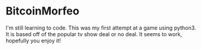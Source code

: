 # BitcoinMorfeo
I'm still learning to code. This was my first attempt at a game using python3. It is based off of the popular tv show deal or no deal. It seems to work, hopefully you enjoy it!
